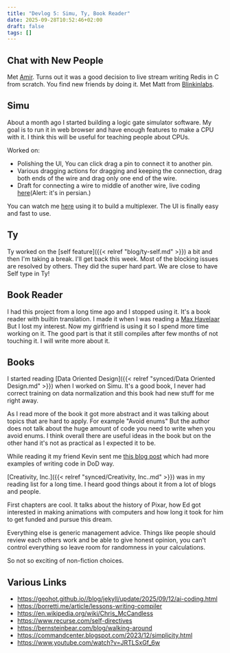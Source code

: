 ```yaml
---
title: "Devlog 5: Simu, Ty, Book Reader"
date: 2025-09-28T10:52:46+02:00
draft: false
tags: [] 
---
```


## Chat with New People

Met [Amir](https://amirhn.com/). Turns out it was a good decision to live stream writing Redis in C from scratch. You find new friends by doing it.
Met Matt from [Blinkinlabs](https://blinkinlabs.com/about).

## Simu

About a month ago I started building a logic gate simulator software. My goal is to run it in web browser and have enough features to make a CPU with it.
I think this will be useful for teaching people about CPUs.

Worked on:

- Polishing the UI, You can click drag a pin to connect it to another pin.
- Various dragging actions for dragging and keeping the connection, drag both ends of the wire and drag only one end of the wire.
- Draft for connecting a wire to middle of another wire, live coding [here](https://youtu.be/ROll1Qz64OQ)(Alert: it's in persian.)

You can watch me [here](https://youtu.be/ROll1Qz64OQ?t=295) using it to build a multiplexer. The UI is finally easy and fast to use.

## Ty

Ty worked on the [self feature]({{< relref "blog/ty-self.md" >}}) a bit and then I'm taking a break. I'll get back this week.
Most of the blocking issues are resolved by others. They did the super hard part.
We are close to have Self type in Ty!

## Book Reader

I had this project from a long time ago and I stopped using it. It's a book reader with builtin translation.
I made it when I was reading a [Max Havelaar](https://nl.wikipedia.org/wiki/Max_Havelaar_(boek)) But I lost my interest.
Now my girlfriend is using it so I spend more time working on it. The good part is that it still compiles after few months of not touching it. I will write more about it.

## Books

I started reading [Data Oriented Design]({{< relref "synced/Data Oriented Design.md" >}}) when I worked on Simu.
It's a good book, I never had correct training on data normalization and this book had new stuff for me right away.

As I read more of the book it got more abstract and it was talking about topics that are hard to apply. For example "Avoid enums" But the author does not talk about the huge amount of code you need to write when you avoid enums. I think overall there are useful ideas in the book but on the other hand it's not as practical as I expected it to be.

While reading it my friend Kevin sent me [this blog post](https://kyju.org/blog/rustconf-2018-keynote/) which had more examples of writing code in DoD way.

[Creativity, Inc.]({{< relref "synced/Creativity, Inc..md" >}}) was in my reading list for a long time.
I heard good things about it from a lot of blogs and people.

First chapters are cool. It talks about the history of Pixar, how Ed got interested in making animations with computers and how long it took for him to get funded and pursue this dream.

Everything else is generic management advice. Things like people should review each others work and be able to give honest opinion, you can't control everything so leave room for randomness in your calculations.

So not so exciting of non-fiction choices.

## Various Links

- <https://geohot.github.io//blog/jekyll/update/2025/09/12/ai-coding.html>
- <https://borretti.me/article/lessons-writing-compiler>
- <https://en.wikipedia.org/wiki/Chris_McCandless>
- <https://www.recurse.com/self-directives>
- <https://bernsteinbear.com/blog/walking-around>
- <https://commandcenter.blogspot.com/2023/12/simplicity.html>
- <https://www.youtube.com/watch?v=JRTLSxGf_6w>
